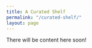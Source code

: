 ```yaml
---
title: A Curated Shelf
permalink: "/curated-shelf/"
layout: page
---
```


There will be content here soon!
